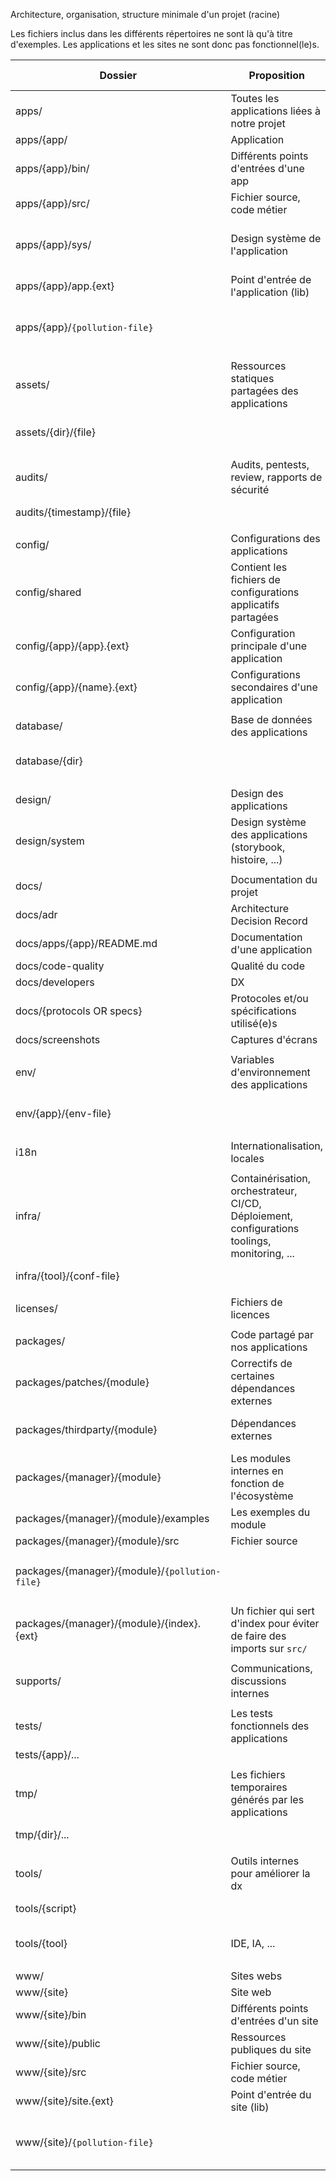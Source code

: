 Architecture, organisation, structure minimale d'un projet (racine)

Les fichiers inclus dans les différents répertoires ne sont là qu'à titre
d'exemples. Les applications et les sites ne sont donc pas fonctionnel(le)s.

| Dossier                                        | Proposition                                                                                   | Informations complémentaires                                                 |
| ---------------------------------------------- | --------------------------------------------------------------------------------------------- | ---------------------------------------------------------------------------- |
| apps/                                          | Toutes les applications liées à notre projet                                                  |                                                                              |
| apps/{app/                                     | Application                                                                                   | EX: [1](apps/my-best-app/)                                                   |
| apps/{app}/bin/                                | Différents points d'entrées d'une app                                                         |                                                                              |
| apps/{app}/src/                                | Fichier source, code métier                                                                   |                                                                              |
| apps/{app}/sys/                                | Design système de l'application                                                               | EX: `storybook`, `histoire`, ... -- À réfléchir (avec `/design`).            |
| apps/{app}/app.{ext}                           | Point d'entrée de l'application (lib)                                                         | EX: `app.ts, app.rs, app.php`, ...                                           |
| apps/{app}/`{pollution-file}`                  |                                                                                               | EX: `.gitignore`, `.eslint`, `rome.json`, `clippy.toml`, `phpstan.neon`, ... |
|                                                |                                                                                               |                                                                              |
| assets/                                        | Ressources statiques partagées des applications                                               |                                                                              |
| assets/{dir}/{file}                            |                                                                                               | EX: `audio/file.mp3`, `img/file.png`, `svg/icon.svg`, ...                    |
|                                                |                                                                                               |                                                                              |
| audits/                                        | Audits, pentests, review, rapports de sécurité                                                |                                                                              |
| audits/{timestamp}/{file}                      |                                                                                               | EX timestamp: YYYYMMDD                                                       |
|                                                |                                                                                               |                                                                              |
| config/                                        | Configurations des applications                                                               |                                                                              |
| config/shared                                  | Contient les fichiers de configurations applicatifs partagées                                 | EX: certificats ssl, ...                                                     |
| config/{app}/{app}.{ext}                       | Configuration principale d'une application                                                    |                                                                              |
| config/{app}/{name}.{ext}                      | Configurations secondaires d'une application                                                  |                                                                              |
|                                                |                                                                                               |                                                                              |
| database/                                      | Base de données des applications                                                              |                                                                              |
| database/{dir}                                 |                                                                                               | EX: `extensions`, `enums`, `migrations`, `seeders`, `fixtures`, ...          |
|                                                |                                                                                               |                                                                              |
| design/                                        | Design des applications                                                                       | À réfléchir                                                                  |
| design/system                                  | Design système des applications (storybook, histoire, ...)                                    | EX: `storybook`, `histoire`, ... -- À réfléchir (avec `/apps/{app}/sys`).    |
|                                                |                                                                                               |                                                                              |
| docs/                                          | Documentation du projet                                                                       |                                                                              |
| docs/adr                                       | Architecture Decision Record                                                                  |                                                                              |
| docs/apps/{app}/README.md                      | Documentation d'une application                                                               |                                                                              |
| docs/code-quality                              | Qualité du code                                                                               |                                                                              |
| docs/developers                                | DX                                                                                            |                                                                              |
| docs/{protocols OR specs}                      | Protocoles et/ou spécifications utilisé(e)s                                                   |                                                                              |
| docs/screenshots                               | Captures d'écrans                                                                             |                                                                              |
|                                                |                                                                                               |                                                                              |
| env/                                           | Variables d'environnement des applications                                                    |                                                                              |
| env/{app}/{env-file}                           |                                                                                               | EX: `editor/.env`, `editor/.env.local`, `mail/.env.vault`, ...               |
|                                                |                                                                                               |                                                                              |
| i18n                                           | Internationalisation, locales                                                                 | EX: `fr.po`, `fr.yaml`, ...                                                  |
|                                                |                                                                                               |                                                                              |
| infra/                                         | Containérisation, orchestrateur, CI/CD, Déploiement, configurations toolings, monitoring, ... |                                                                              |
| infra/{tool}/{conf-file}                       |                                                                                               | EX: `Docker`, `k8s`, `Ansible`, ...                                          |
|                                                |                                                                                               |                                                                              |
| licenses/                                      | Fichiers de licences                                                                          |                                                                              |
|                                                |                                                                                               |                                                                              |
| packages/                                      | Code partagé par nos applications                                                             |                                                                              |
| packages/patches/{module}                      | Correctifs de certaines dépendances externes                                                  |                                                                              |
| packages/thirdparty/{module}                   | Dépendances externes                                                                          | Non versionnée OU non disponible dans les registres des PM                   |
| packages/{manager}/{module}                    | Les modules internes en fonction de l'écosystème                                              | EX pm: `npm`, `composer`, `crates`, `gems`, ...                              |
| packages/{manager}/{module}/examples           | Les exemples du module                                                                        |                                                                              |
| packages/{manager}/{module}/src                | Fichier source                                                                                |                                                                              |
| packages/{manager}/{module}/`{pollution-file}` |                                                                                               | EX: `.gitignore`, `.eslint`, `package.json`, `Cargo.toml`, ...               |
| packages/{manager}/{module}/{index}.{ext}      | Un fichier qui sert d'index pour éviter de faire des imports sur `src/`                       | EX: `index.ts`, `lib.rs`, ...                                                |
|                                                |                                                                                               |                                                                              |
| supports/                                      | Communications, discussions internes                                                          |                                                                              |
|                                                |                                                                                               |                                                                              |
| tests/                                         | Les tests fonctionnels des applications                                                       |                                                                              |
| tests/{app}/...                                |                                                                                               |                                                                              |
|                                                |                                                                                               |                                                                              |
| tmp/                                           | Les fichiers temporaires générés par les applications                                         |                                                                              |
| tmp/{dir}/...                                  |                                                                                               | EX: des logs, des sessions (php), ...                                        |
|                                                |                                                                                               |                                                                              |
| tools/                                         | Outils internes pour améliorer la dx                                                          |                                                                              |
| tools/{script}                                 |                                                                                               | EX: `./check-license`, `./generate-docs`, ...                                |
| tools/{tool}                                   | IDE, IA, ...                                                                                  | EX: `vscode/settings.json`, ...                                              |
|                                                |                                                                                               |                                                                              |
| www/                                           | Sites webs                                                                                    |                                                                              |
| www/{site}                                     | Site web                                                                                      | EX: [1](www/website/)                                                        |
| www/{site}/bin                                 | Différents points d'entrées d'un site                                                         |                                                                              |
| www/{site}/public                              | Ressources publiques du site                                                                  |                                                                              |
| www/{site}/src                                 | Fichier source, code métier                                                                   |                                                                              |
| www/{site}/site.{ext}                          | Point d'entrée du site (lib)                                                                  |                                                                              |
| www/{site}/`{pollution-file}`                  |                                                                                               | EX: `.gitignore`, `.eslint`, `package.json`, `Cargo.toml`, ...               |
